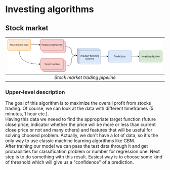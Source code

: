 # Investing algorithms
## Stock market
<div align="center">

| <img src="./resources/stock_market_model.png" alt="drawing"/>    |
|:----------------------------------------------------------------:|
|                *Stock market trading pipeline*                   |

</div>

### Upper-level description
The goal of this algorithm is to maximize the overall profit from stocks trading. Of course, we can look at the data with different timeframes (5 minutes, 1 hour etc.).  
Having this data we neeed to find the appropriate target function (future close price, indicator whether the price will be more or less than current close price or not 
and many others) and features that will be useful for solving choosed problem. Actually, we don't have a lot of data, so it's the only way to use classic machine learning algorithms like GBM.  
After training our model we can pass the test data through it and get probabilities for classification problem or number for regression one. Next step is to do something with this result. Easiest way is to choose some kind of threshold which will give us a "confidence" of a prediction.
